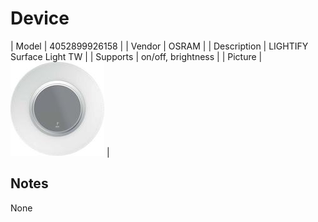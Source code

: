 
# Device

| Model | 4052899926158  |
| Vendor  | OSRAM  |
| Description | LIGHTIFY Surface Light TW |
| Supports | on/off, brightness |
| Picture | ![../images/devices/4052899926158.jpg](../images/devices/4052899926158.jpg) |

## Notes

None
